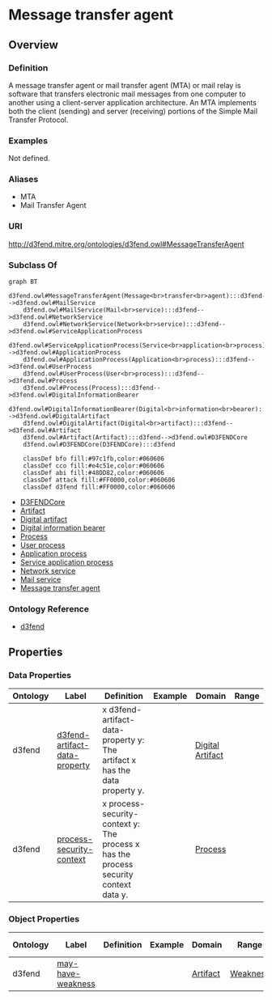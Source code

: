 # Message transfer agent

## Overview

### Definition
A message transfer agent or mail transfer agent (MTA) or mail relay is software that transfers electronic mail messages from one computer to another using a client-server application architecture. An MTA implements both the client (sending) and server (receiving) portions of the Simple Mail Transfer Protocol.

### Examples
Not defined.

### Aliases
- MTA
- Mail Transfer Agent

### URI
http://d3fend.mitre.org/ontologies/d3fend.owl#MessageTransferAgent

### Subclass Of
```mermaid
graph BT
    d3fend.owl#MessageTransferAgent(Message<br>transfer<br>agent):::d3fend-->d3fend.owl#MailService
    d3fend.owl#MailService(Mail<br>service):::d3fend-->d3fend.owl#NetworkService
    d3fend.owl#NetworkService(Network<br>service):::d3fend-->d3fend.owl#ServiceApplicationProcess
    d3fend.owl#ServiceApplicationProcess(Service<br>application<br>process):::d3fend-->d3fend.owl#ApplicationProcess
    d3fend.owl#ApplicationProcess(Application<br>process):::d3fend-->d3fend.owl#UserProcess
    d3fend.owl#UserProcess(User<br>process):::d3fend-->d3fend.owl#Process
    d3fend.owl#Process(Process):::d3fend-->d3fend.owl#DigitalInformationBearer
    d3fend.owl#DigitalInformationBearer(Digital<br>information<br>bearer):::d3fend-->d3fend.owl#DigitalArtifact
    d3fend.owl#DigitalArtifact(Digital<br>artifact):::d3fend-->d3fend.owl#Artifact
    d3fend.owl#Artifact(Artifact):::d3fend-->d3fend.owl#D3FENDCore
    d3fend.owl#D3FENDCore(D3FENDCore):::d3fend
    
    classDef bfo fill:#97c1fb,color:#060606
    classDef cco fill:#e4c51e,color:#060606
    classDef abi fill:#48DD82,color:#060606
    classDef attack fill:#FF0000,color:#060606
    classDef d3fend fill:#FF0000,color:#060606
```

- [D3FENDCore](/docs/ontology/reference/model/D3FENDCore/D3FENDCore.md)
- [Artifact](/docs/ontology/reference/model/D3FENDCore/Artifact/Artifact.md)
- [Digital artifact](/docs/ontology/reference/model/D3FENDCore/Artifact/Digital%20artifact/Digital%20artifact.md)
- [Digital information bearer](/docs/ontology/reference/model/D3FENDCore/Artifact/Digital%20artifact/Digital%20information%20bearer/Digital%20information%20bearer.md)
- [Process](/docs/ontology/reference/model/D3FENDCore/Artifact/Digital%20artifact/Digital%20information%20bearer/Process/Process.md)
- [User process](/docs/ontology/reference/model/D3FENDCore/Artifact/Digital%20artifact/Digital%20information%20bearer/Process/User%20process/User%20process.md)
- [Application process](/docs/ontology/reference/model/D3FENDCore/Artifact/Digital%20artifact/Digital%20information%20bearer/Process/User%20process/Application%20process/Application%20process.md)
- [Service application process](/docs/ontology/reference/model/D3FENDCore/Artifact/Digital%20artifact/Digital%20information%20bearer/Process/User%20process/Application%20process/Service%20application%20process/Service%20application%20process.md)
- [Network service](/docs/ontology/reference/model/D3FENDCore/Artifact/Digital%20artifact/Digital%20information%20bearer/Process/User%20process/Application%20process/Service%20application%20process/Network%20service/Network%20service.md)
- [Mail service](/docs/ontology/reference/model/D3FENDCore/Artifact/Digital%20artifact/Digital%20information%20bearer/Process/User%20process/Application%20process/Service%20application%20process/Network%20service/Mail%20service/Mail%20service.md)
- [Message transfer agent](/docs/ontology/reference/model/D3FENDCore/Artifact/Digital%20artifact/Digital%20information%20bearer/Process/User%20process/Application%20process/Service%20application%20process/Network%20service/Mail%20service/Message%20transfer%20agent/Message%20transfer%20agent.md)


### Ontology Reference
- [d3fend](http://d3fend.mitre.org/ontologies/d3fend.owl#)

## Properties
### Data Properties
| Ontology | Label | Definition | Example | Domain | Range |
|----------|-------|------------|---------|--------|-------|
| d3fend | [d3fend-artifact-data-property](http://d3fend.mitre.org/ontologies/d3fend.owl#d3fend-artifact-data-property) | x d3fend-artifact-data-property y: The artifact x has the data property y. |  | [Digital Artifact](/docs/ontology/reference/model/D3FENDCore/Artifact/Digital%20artifact/Digital%20artifact.md) | []() |
| d3fend | [process-security-context](http://d3fend.mitre.org/ontologies/d3fend.owl#process-security-context) | x process-security-context y: The process x has the process security context data y. |  | [Process](/docs/ontology/reference/model/D3FENDCore/Artifact/Digital%20artifact/Digital%20information%20bearer/Process/Process.md) | []() |

### Object Properties
| Ontology | Label | Definition | Example | Domain | Range | Inverse Of |
|----------|-------|------------|---------|--------|-------|------------|
| d3fend | [may-have-weakness](http://d3fend.mitre.org/ontologies/d3fend.owl#may-have-weakness) |  |  | [Artifact](/docs/ontology/reference/model/D3FENDCore/Artifact/Artifact.md) | [Weakness](/docs/ontology/reference/model/D3FENDCore/Weakness/Weakness.md) | []() |

